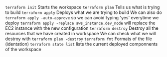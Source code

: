 `terraform init` Starts the workspace
`terraform plan` Tells us what is trying to build
`terraform apply` Deploys what we are trying to build
    We can also do `terraform apply -auto-approve` so we can avoid typing 'yes' everytime we deploy
    `terraform apply -replace aws_instance.dev_node` will replace the EC2 instance with the new configuration
`terraform destroy` Destroy all the resources that we have created in workspace
    We can check what we will destroy with `terraform plan -destroy`
`terraform fmt` Formats of the file (identation)
`terraform state list` lists the current deployed componnents of the workspace